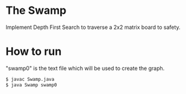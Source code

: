 # The Swamp

Implement Depth First Search to traverse a 2x2 matrix board to safety.
# How to run
"swamp0" is the text file which will be used to create the graph.
```sh
$ javac Swamp.java
$ java Swamp swamp0
```

 
